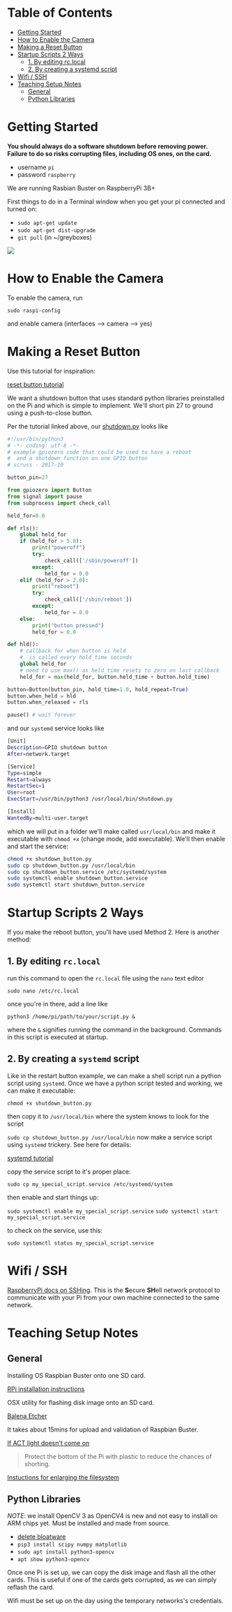 Table of Contents
=================

* [Getting Started](#getting-started)
* [How to Enable the Camera](#how-to-enable-the-camera)
* [Making a Reset Button](#making-a-reset-button)
* [Startup Scripts 2 Ways](#startup-scripts-2-ways)
  * [1. By editing rc.local](#1-by-editing-rclocal)
  * [2. By creating a systemd script](#2-by-creating-a-systemd-script)
* [Wifi / SSH](#wifi--ssh)
* [Teaching Setup Notes](#teaching-setup-notes)
  * [General](#general)
  * [Python Libraries](#python-libraries)

# Getting Started

**You should always do a software shutdown before removing power. Failure to do so risks corrupting files, including OS ones, on the card.**

- username `pi`
- password `raspberry`

We are running Rasbian Buster on RaspberryPi 3B+

First things to do in a Terminal window when you get your pi connected and turned on:
- `sudo apt-get update`
- `sudo apt-get dist-upgrade`
- `git pull` (in ~/greyboxes)

![](raspberry_pi_pinout.png)

# How to Enable the Camera

To enable the camera, run

`sudo raspi-config`

and enable camera (interfaces —> camera —> yes)

# Making a Reset Button

Use this tutorial for inspiration:

[reset button tutorial](https://github.com/scruss/shutdown_button)

We want a shutdown button that uses standard python libraries preinstalled on the Pi and which is simple to implement. We'll short pin 27 to ground using a push-to-close button.

Per the tutorial linked above, our [shutdown.py](./shutdown.py) looks like

```python
#!/usr/bin/python3
# -*- coding: utf-8 -*-
# example gpiozero code that could be used to have a reboot
#  and a shutdown function on one GPIO button
# scruss - 2017-10

button_pin=27

from gpiozero import Button
from signal import pause
from subprocess import check_call

held_for=0.0

def rls():
    global held_for
    if (held_for > 5.0):
        print("poweroff")
        try:
            check_call(['/sbin/poweroff'])
        except:
            held_for = 0.0
    elif (held_for > 2.0):
        print("reboot")
        try:
            check_call(['/sbin/reboot'])
        except:
            held_for = 0.0
    else:
        print("button pressed")
        held_for = 0.0

def hld():
    # callback for when button is held
    #  is called every hold_time seconds
    global held_for
    # need to use max() as held_time resets to zero on last callback
    held_for = max(held_for, button.held_time + button.hold_time)

button=Button(button_pin, hold_time=1.0, hold_repeat=True)
button.when_held = hld
button.when_released = rls

pause() # wait forever
```

and our `systemd` service looks like

```bash
[Unit]
Description=GPIO shutdown button
After=network.target

[Service]
Type=simple
Restart=always
RestartSec=1
User=root
ExecStart=/usr/bin/python3 /usr/local/bin/shutdown.py

[Install]
WantedBy=multi-user.target
```


which we will put in a folder we'll make called `usr/local/bin` and make it executable with `chmod +x` (change mode, add executable). We'll then enable and start the service:

```sh
chmod +x shutdown_button.py
sudo cp shutdown_button.py /usr/local/bin
sudo cp shutdown_button.service /etc/systemd/system
sudo systemctl enable shutdown_button.service
sudo systemctl start shutdown_button.service
```

# Startup Scripts 2 Ways

If you make the reboot button, you'll have used Method 2. Here is another method:

## 1. By editing `rc.local`

run this command to open the `rc.local` file using the `nano` text editor

    sudo nano /etc/rc.local

once you're in there, add a line like

    python3 /home/pi/path/to/your/script.py &

where the `&` signifies running the command in the background. Commands in this script is executed at startup.

## 2. By creating a `systemd` script

Like in the restart button example, we can make a shell script run a python script using `systemd`. Once  we have a python script tested and working, we can make it executable:

`chmod +x shutdown_button.py`

then copy it to `/usr/local/bin` where the system knows to look for the script

`sudo cp shutdown_button.py /usr/local/bin`
now make a service script using `systemd` trickery. See here for details:

[systemd tutorial](https://www.shellhacks.com/systemd-service-file-example/)

copy the service script to it's proper place:

`sudo cp my_special_script.service /etc/systemd/system`

then enable and start things up:

`sudo systemctl enable my_special_script.service`
`sudo systemctl start my_special_script.service`

to check on the service, use this:

`sudo systemctl status my_special_script.service`

# Wifi / SSH

[RaspberryPi docs on SSHing](https://www.raspberrypi.org/documentation/remote-access/ssh/). This is the **S**ecure **SH**ell network protocol to communicate with your Pi from your own machine connected to the same network.

# Teaching Setup Notes

## General

Installing OS Raspbian Buster onto one SD card.

[RPi installation instructions](https://www.raspberrypi.org/documentation/installation/installing-images/README.md)

OSX utility for flashing disk image onto an SD card.

[Balena Etcher](https://www.balena.io/etcher/)

It takes about 15mins for upload and validation of Raspbian Buster.

[If ACT light doesn't come on](https://www.raspberrypi.org/forums/viewtopic.php?f=28&t=58151)

> Protect the bottom of the Pi with plastic to reduce the chances of shorting.

[Instuctions for enlarging the filesystem](https://www.pyimagesearch.com/2018/09/26/install-opencv-4-on-your-raspberry-pi/)

## Python Libraries

*NOTE*: we install OpenCV 3 as OpenCV4 is new and not easy to install on ARM chips yet. Must be installed and made from source.

- [delete bloatware](https://www.learnopencv.com/install-opencv-4-on-raspberry-pi/)
- `pip3 install scipy numpy matplotlib`
- `sudo apt install python3-opencv`
- `apt show python3-opencv`

Once one Pi is set up, we can copy the disk image and flash all the other cards. This is useful if one of the cards gets corrupted, as we can simply reflash the card.

Wifi must be set up on the day using the temporary networks's credentials.
